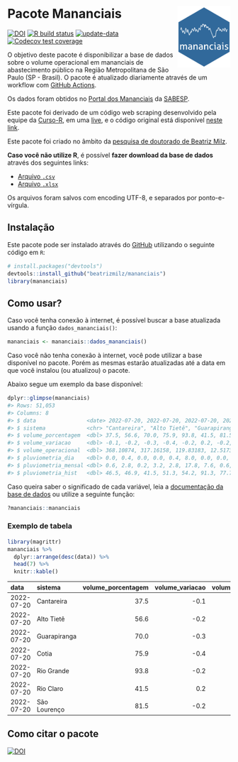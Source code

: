 
<!-- README.md is generated from README.Rmd. Please edit that file -->

# Pacote Mananciais <img src="man/figures/hexlogo.png" align="right" width = "120px"/>

<!-- badges: start -->

[![DOI](https://zenodo.org/badge/DOI/10.5281/zenodo.4733056.svg)](https://doi.org/10.5281/zenodo.4733056)
[![R build
status](https://github.com/beatrizmilz/mananciais/workflows/R-CMD-check/badge.svg)](https://github.com/beatrizmilz/mananciais/actions)
[![update-data](https://github.com/beatrizmilz/mananciais/actions/workflows/2-update_data.yaml/badge.svg)](https://github.com/beatrizmilz/mananciais/actions/workflows/2-update_data.yaml)
[![Codecov test
coverage](https://codecov.io/gh/beatrizmilz/mananciais/branch/master/graph/badge.svg)](https://codecov.io/gh/beatrizmilz/mananciais?branch=master)
<!-- badges: end -->

O objetivo deste pacote é disponibilizar a base de dados sobre o volume
operacional em mananciais de abastecimento público na Região
Metropolitana de São Paulo (SP - Brasil). O pacote é atualizado
diariamente através de um workflow com [GitHub
Actions](https://github.com/beatrizmilz/mananciais/actions).

Os dados foram obtidos no [Portal dos
Mananciais](http://mananciais.sabesp.com.br/Situacao) da
[SABESP](http://site.sabesp.com.br/site/Default.aspx).

Este pacote foi derivado de um código web scraping desenvolvido pela
equipe da [Curso-R](https://www.curso-r.com/), em uma
[live](https://youtu.be/jvZIxrMmOcQ), e o código original está
disponível [neste
link](https://github.com/curso-r/lives/blob/master/drafts/20200730_scraper_sabesp.R).

Este pacote foi criado no âmbito da [pesquisa de doutorado de Beatriz
Milz](https://beatrizmilz.github.io/tese/).

**Caso você não utilize R**, é possível **fazer download da base de
dados** através dos seguintes links:

  - [Arquivo
    `.csv`](https://github.com/beatrizmilz/mananciais/raw/master/inst/extdata/mananciais.csv)
  - [Arquivo
    `.xlsx`](https://github.com/beatrizmilz/mananciais/blob/master/inst/extdata/mananciais.xlsx?raw=true)

Os arquivos foram salvos com encoding UTF-8, e separados por
ponto-e-vírgula.

## Instalação

Este pacote pode ser instalado através do [GitHub](https://github.com/)
utilizando o seguinte código em `R`:

``` r
# install.packages("devtools")
devtools::install_github("beatrizmilz/mananciais")
library(mananciais)
```

## Como usar?

Caso você tenha conexão à internet, é possível buscar a base atualizada
usando a função `dados_mananciais()`:

``` r
mananciais <- mananciais::dados_mananciais() 
```

Caso você não tenha conexão à internet, você pode utilizar a base
disponível no pacote. Porém as mesmas estarão atualizadas até a data em
que você instalou (ou atualizou) o pacote.

Abaixo segue um exemplo da base disponível:

``` r
dplyr::glimpse(mananciais)
#> Rows: 51,053
#> Columns: 8
#> $ data                <date> 2022-07-20, 2022-07-20, 2022-07-20, 2022-07-20, 2…
#> $ sistema             <chr> "Cantareira", "Alto Tietê", "Guarapiranga", "Cotia…
#> $ volume_porcentagem  <dbl> 37.5, 56.6, 70.0, 75.9, 93.8, 41.5, 81.5, 37.6, 56…
#> $ volume_variacao     <dbl> -0.1, -0.2, -0.3, -0.4, -0.2, 0.2, -0.2, -0.1, -0.…
#> $ volume_operacional  <dbl> 368.10874, 317.16158, 119.83183, 12.51737, 105.258…
#> $ pluviometria_dia    <dbl> 0.0, 0.4, 0.0, 0.0, 0.4, 8.0, 0.0, 0.0, 0.0, 0.0, …
#> $ pluviometria_mensal <dbl> 0.6, 2.8, 0.2, 3.2, 2.8, 17.8, 7.6, 0.6, 2.4, 0.2,…
#> $ pluviometria_hist   <dbl> 46.5, 46.9, 41.5, 51.3, 54.2, 91.3, 77.7, 46.5, 46…
```

Caso queira saber o significado de cada variável, leia a [documentação
da base de
dados](https://beatrizmilz.github.io/mananciais/reference/mananciais.html)
ou utilize a seguinte função:

``` r
?mananciais::mananciais
```

### Exemplo de tabela

``` r
library(magrittr)
mananciais %>% 
  dplyr::arrange(desc(data)) %>% 
  head(7) %>%
  knitr::kable()
```

| data       | sistema      | volume\_porcentagem | volume\_variacao | volume\_operacional | pluviometria\_dia | pluviometria\_mensal | pluviometria\_hist |
| :--------- | :----------- | ------------------: | ---------------: | ------------------: | ----------------: | -------------------: | -----------------: |
| 2022-07-20 | Cantareira   |                37.5 |            \-0.1 |           368.10874 |               0.0 |                  0.6 |               46.5 |
| 2022-07-20 | Alto Tietê   |                56.6 |            \-0.2 |           317.16158 |               0.4 |                  2.8 |               46.9 |
| 2022-07-20 | Guarapiranga |                70.0 |            \-0.3 |           119.83183 |               0.0 |                  0.2 |               41.5 |
| 2022-07-20 | Cotia        |                75.9 |            \-0.4 |            12.51737 |               0.0 |                  3.2 |               51.3 |
| 2022-07-20 | Rio Grande   |                93.8 |            \-0.2 |           105.25835 |               0.4 |                  2.8 |               54.2 |
| 2022-07-20 | Rio Claro    |                41.5 |              0.2 |             5.66770 |               8.0 |                 17.8 |               91.3 |
| 2022-07-20 | São Lourenço |                81.5 |            \-0.2 |            72.40085 |               0.0 |                  7.6 |               77.7 |

## Como citar o pacote

[![DOI](https://zenodo.org/badge/DOI/10.5281/zenodo.4733056.svg)](https://doi.org/10.5281/zenodo.4733056)
